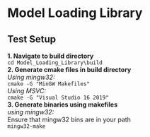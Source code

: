 # Model Loading Library
## Test Setup
**1. Navigate to build directory**  
`cd Model_Loading_Library\build`  
**2. Generate cmake files in build directory**  
*Using mingw32:*  
`cmake -G "MinGW Makefiles"`  
*Using MSVC:*  
`cmake -G "Visual Studio 16 2019"`  
**3. Generate binaries using makefiles**  
*using mingw32:*  
Ensure that mingw32 bins are in your path  
`mingw32-make`  